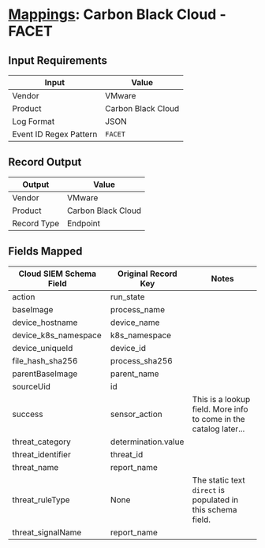 # [Mappings](README.md): Carbon Black Cloud - FACET

## Input Requirements

|Input|Value|
|-----|-----|
|Vendor|VMware|
|Product|Carbon Black Cloud|
|Log Format|JSON|
|Event ID Regex Pattern|`FACET`|

## Record Output

|Output|Value|
|------|-----|
|Vendor|VMware|
|Product|Carbon Black Cloud|
|Record Type|Endpoint|

## Fields Mapped

|Cloud SIEM Schema Field|Original Record Key|Notes|
|-----------------------|-------------------|-----|
|action|run_state||
|baseImage|process_name||
|device_hostname|device_name||
|device_k8s_namespace|k8s_namespace||
|device_uniqueId|device_id||
|file_hash_sha256|process_sha256||
|parentBaseImage|parent_name||
|sourceUid|id||
|success|sensor_action|This is a lookup field. More info to come in the catalog later...|
|threat_category|determination.value||
|threat_identifier|threat_id||
|threat_name|report_name||
|threat_ruleType|None|The static text `direct` is populated in this schema field.|
|threat_signalName|report_name||

